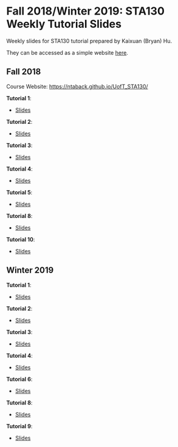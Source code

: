 # Fall 2018/Winter 2019: STA130 Weekly Tutorial Slides
Weekly slides for STA130 tutorial prepared by Kaixuan (Bryan) Hu.

They can be accessed as a simple website <a href="https://kaixuan0623.github.io/STA130-Weekly-Tutorial-Slides/">here</a>.

## Fall 2018

Course Website: <a href="https://ntaback.github.io/UofT_STA130/">https://ntaback.github.io/UofT_STA130/</a>

**Tutorial 1**:
- <a href="https://kaixuan0623.github.io/STA130-Weekly-Tutorial-Slides/sta130fall2018w1tut.pdf">Slides</a>

**Tutorial 2**: 
- <a href="https://kaixuan0623.github.io/STA130-Weekly-Tutorial-Slides/sta130fall2018w2tut.pdf">Slides</a>

**Tutorial 3**:
- <a href="https://kaixuan0623.github.io/STA130-Weekly-Tutorial-Slides/sta130fall2018w3tut.pdf">Slides</a>

**Tutorial 4**:
- <a href="https://kaixuan0623.github.io/STA130-Weekly-Tutorial-Slides/sta130fall2018w4tut.pdf">Slides</a>

**Tutorial 5**: 
- <a href="https://kaixuan0623.github.io/STA130-Weekly-Tutorial-Slides/sta130fall2018w5tut.pdf">Slides</a>

**Tutorial 8**: 
- <a href="https://kaixuan0623.github.io/STA130-Weekly-Tutorial-Slides/sta130fall2018w8tut.pdf">Slides</a>

**Tutorial 10**: 
- <a href="https://kaixuan0623.github.io/STA130-Weekly-Tutorial-Slides/sta130fall2018w10tut.pdf">Slides</a>


## Winter 2019

**Tutorial 1**:
- <a href="https://kaixuan0623.github.io/STA130-Weekly-Tutorial-Slides/sta130winter2019w1tut.pdf">Slides</a>

**Tutorial 2**:
- <a href="https://kaixuan0623.github.io/STA130-Weekly-Tutorial-Slides/sta130winter2019w2tut.pdf">Slides</a>

**Tutorial 3**:
- <a href="https://kaixuan0623.github.io/STA130-Weekly-Tutorial-Slides/sta130winter2019w3tut.pdf">Slides</a>

**Tutorial 4**:
- <a href="https://kaixuan0623.github.io/STA130-Weekly-Tutorial-Slides/sta130winter2019w4tut.pdf">Slides</a>

**Tutorial 6**:
- <a href="https://kaixuan0623.github.io/STA130-Weekly-Tutorial-Slides/w6.pdf">Slides</a>

**Tutorial 8**:
- <a href="https://kaixuan0623.github.io/STA130-Weekly-Tutorial-Slides/w8.pdf">Slides</a>

**Tutorial 9**:
- <a href="https://kaixuan0623.github.io/STA130-Weekly-Tutorial-Slides/w9.pdf">Slides</a>
